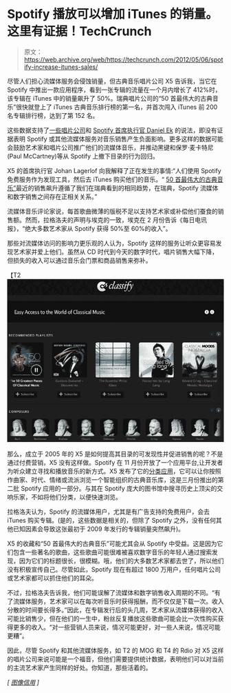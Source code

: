 # Spotify 播放可以增加 iTunes 的销量。这里有证据！TechCrunch

> 原文：<https://web.archive.org/web/https://techcrunch.com/2012/05/06/spotify-increase-itunes-sales/>

尽管人们担心流媒体服务会侵蚀销量，但古典音乐唱片公司 X5 告诉我，当它在 Spotify 中推出一款应用程序，看到一张专辑的流量在一个月内增长了 412%时，该专辑在 iTunes 中的销量飙升了 50%。瑞典唱片公司的“50 首最伟大的古典音乐”很快就登上了 iTunes 古典音乐排行榜的第一名，并首次闯入 iTunes 前 200 名专辑排行榜，达到了第 152 名。

这些数据支持了[一些唱片公司](https://web.archive.org/web/20221208152630/http://www.thecmuwebsite.com/article/spotify-launches-new-apps-as-universal-again-defends-the-service/)和 [Spotify 首席执行官 Daniel Ek](https://web.archive.org/web/20221208152630/http://www.telegraph.co.uk/technology/news/9078994/Spotify-chief-streaming-services-boost-music-sales.html) 的说法，即没有证据表明 Spotify 或其他流媒体服务对音乐销售产生负面影响。更多这样的数据可能会鼓励艺术家和唱片公司推广他们的流媒体音乐，并推动黑键和保罗·麦卡特尼(Paul McCartney)等从 Spotify 上撤下目录的行为回归。

X5 的首席执行官 Johan Lagerlof 向我解释了正在发生的事情:“人们使用 Spotify 免费服务作为发现工具，然后去 iTunes 购买他们的音乐。“ [50 首最伟大的古典音乐”](https://web.archive.org/web/20221208152630/http://open.spotify.com/album/6bT2a1Pf9bLkh0dOoempKR)最近的销售飙升遵循了我们在瑞典看到的相同趋势，在瑞典，Spotify 流媒体和数字销售之间存在正相关关系。”

流媒体音乐评论家说，每首歌曲微薄的版税不足以支持艺术家或补偿他们蚕食的销售额。然而，拉格洛夫的声明与埃克的一致，埃克在 2 月份告诉《每日电讯报》，“绝大多数艺术家从 Spotify 获得 50%至 60%的收入”。

那些对流媒体访问的影响力更乐观的人认为，Spotify 这样的服务让听众更容易发现艺术家并爱上他们。虽然从 CD 时代到今天的数字时代，唱片销售大幅下降，但损失的收入可以通过音乐会门票和商品销售来弥补。

【T2![](img/3b2f142d936d538ee7db98cdcb304beb.png "Classify Spotify App")

那么，成立于 2005 年的 X5 是如何提高其目录的可发现性并促进销售的呢？不是通过付费营销，X5 没有这样做。Spotify 在 11 月份开放了一个应用平台,让开发者为听众建立寻找和播放音乐的新方式。X5 发布了它的[分类应用](https://web.archive.org/web/20221208152630/http://open.spotify.com/app/classify)，它可以让你按照作曲家、时代、情绪或流派浏览一个智能组织的古典音乐库，这是三月份推出的第二批 Spotify 应用的一部分。与其在 Spotify 庞大的图书馆中搜寻历史上顶尖的交响乐家，不如将他们分类，以便快速浏览。

拉格洛夫认为，Spotify 的流媒体用户，尤其是有广告支持的免费用户，会去 iTunes 购买专辑。(是的，这些数据是相关的，但除了 Spotify 之外，没有任何其他已知因素会导致这张最初于 2009 年发行的专辑销量突然飙升)。

X5 的收藏和“50 首最伟大的古典音乐”可能尤其会从 Spotify 中受益。这是因为它们包含一些著名的歌曲，这些歌曲可能很难被喜欢数字音乐的年轻人通过搜索发现，因为它们的标题很长，很模糊。哦，他们的大多数艺术家都去世了，所以他们没有积极宣传自己。尽管如此，Spotify 现在有超过 1800 万用户，任何唱片公司或艺术家都可以抓住他们的耳朵。

不过，拉格洛夫告诉我，他们可能误解了流媒体和数字销售收入周期的不同。“有了流媒体服务，艺术家可以在每次听音乐时获得报酬，而不仅仅是下载一次。收入分散的时间要长得多。”因此，在专辑发行后的头几周，艺术家从流媒体获得的收入可能比销售少，但在他们的一生中，粉丝反复播放这些歌曲可能会比一次性购买获得更多的收入。“对一些营销人员来说，情况可能更好，对一些人来说，情况可能更糟”。

因此，尽管 Spotify 和其他流媒体服务，如 T2 的 MOG 和 T4 的 Rdio 对 X5 这样的唱片公司来说可能是一个福音，但他们需要提供统计数据，表明他们可以对当前的主流艺术家产生同样的好处。你知道，那些活着的。

*[ [图像信用](https://web.archive.org/web/20221208152630/http://www.jewishmag.com/111mag/charity/charity.htm) ]*